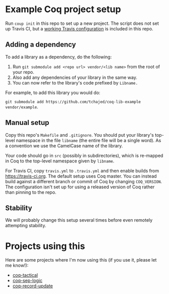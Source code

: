 # Example Coq project setup

Run `coup init` in this repo to set up a new project. The script does not set up Travis CI, but a [working Travis configuration](travis.yml) is included in this repo.

## Adding a dependency

To add a library as a dependency, do the following:

1. Run `git submodule add <repo url> vendor/<lib name>` from the root of your repo.
2. Also add any dependencies of your library in the same way.
3. You can now refer to the library's code prefixed by `Libname.`

For example, to add this library you would do:

`git submodule add https://github.com/tchajed/coq-lib-example vendor/example`.

## Manual setup

Copy this repo's `Makefile` and `.gitignore`. You should put your library's top-level namespace in the file `libname` (the entire file will be a single word). As a convention we use the CamelCase name of the library.

Your code should go in `src` (possibly in subdirectories), which is re-mapped in Coq to the top-level namespace given by `libname`.

For Travis CI, copy `travis.yml` to `.travis.yml` and then enable builds from <https://travis-ci.org>. The default setup uses Coq master. You can instead build against a different branch or commit of Coq by changing `COQ_VERSION`. The configuration isn't set up for using a released version of Coq rather than pinning to the repo.

## Stability

We will probably change this setup several times before even remotely attempting stability.

# Projects using this

Here are some projects where I'm now using this (if you use it, please let me know!):

- [coq-tactical](https://github.com/tchajed/coq-tactical)
- [coq-sep-logic](https://github.com/tchajed/coq-sep-logic)
- [coq-record-update](https://github.com/tchajed/coq-record-update)

